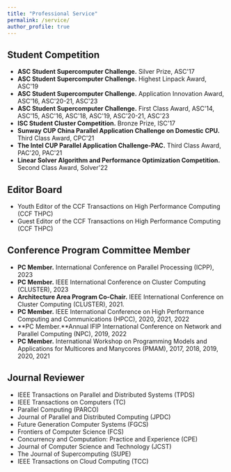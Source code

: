 ```yaml
---
title: "Professional Service"
permalink: /service/
author_profile: true
---
```


## Student Competition
- **ASC Student Supercomputer Challenge.** Silver Prize, ASC'17
- **ASC Student Supercomputer Challenge.** Highest Linpack Award, ASC'19
- **ASC Student Supercomputer Challenge.** Application Innovation Award, ASC'16, ASC'20-21, ASC'23
- **ASC Student Supercomputer Challenge.** First Class Award, ASC'14, ASC'15, ASC'16, ASC'18, ASC'19, ASC'20-21, ASC'23
- **ISC Student Cluster Competition.** Bronze Prize, ISC'17
- **Sunway CUP China Parallel Application Challenge on Domestic CPU.** Third Class Award, CPC'21
- **The Intel CUP Parallel Application Challenge-PAC.** Third Class Award, PAC'20, PAC'21
- **Linear Solver Algorithm and Performance Optimization Competition.** Second Class Award, Solver'22

## Editor Board
- Youth Editor of the CCF Transactions on High Performance Computing (CCF THPC)
- Guest Editor of the CCF Transactions on High Performance Computing (CCF THPC)

## Conference Program Committee Member
- **PC Member.** International Conference on Parallel Processing (ICPP), 2023
- **PC Member.** IEEE International Conference on Cluster Computing (CLUSTER), 2023
- **Architecture Area Program Co-Chair.** IEEE International Conference on Cluster Computing (CLUSTER), 2021.
- **PC Member.** IEEE International Conference on High Performance Computing and Communications (HPCC), 2020, 2021, 2022
- **PC Member.**Annual IFIP International Conference on Network and Parallel Computing (NPC), 2019, 2022
- **PC Member.** International Workshop on Programming Models and Applications for Multicores and Manycores (PMAM), 2017, 2018, 2019, 2020, 2021

## Journal Reviewer
- IEEE Transactions on Parallel and Distributed Systems (TPDS)
- IEEE Transactions on Computers (TC)
- Parallel Computing (PARCO)
- Journal of Parallel and Distributed Computing (JPDC)
- Future Generation Computer Systems (FGCS)
- Frontiers of Computer Science (FCS)
- Concurrency and Computation: Practice and Experience (CPE)
- Journal of Computer Science and Technology (JCST)
- The Journal of Supercomputing (SUPE)
- IEEE Transactions on Cloud Computing (TCC)
